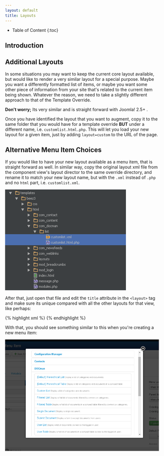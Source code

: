 ```yaml
---
layout: default
title: Layouts
---
```


* Table of Content
{:toc}

## Introduction

## Additional Layouts

In some situations you may want to keep the current core layout available, but would like to render a very similar layout
for a special purpose. Maybe you want a differently formatted list of items, or maybe you want some other piece of information
 from your site that's related to the current item being shown. Whatever the reason, we need to take a slightly different approach
 to that of the Template Override.

 **Don't worry;** Its very similar and is straight forward with Joomla! 2.5+ .

Once you have identified the layout that you want to augment, copy it to the same folder that you would have for a template
override **BUT** under a different name, i.e. `customlist.html.php`. This will let you load your new layout for a given item, just by adding
`layout=custom` to the URL of the page.

## Alternative Menu Item Choices

If you would like to have your new layout available as a menu item, that is straight forward as well. In similar way, copy the original
layout xml file from the component view's layout director to the same override directory, and rename it to match your new layout name,
but with the `.xml` instead of `.php` and no `html` part, i.e. `customlist.xml`.

![Custom Alternative Layout in Joomla](/resources/images/alternative-menu-item-layout-xml.png "Alternative List Menu Item")

After that, just open that file and edit the `title` attribute in the `<layout>` tag and make sure its unique compared with all the other layouts for
that view, like perhaps:

{% highlight xml %}
 <layout title="Custom List">
 		<message>
 			<![CDATA[COM_DOCMAN_VIEW_LIST_DESCRIPTION]]>
 		</message>
 	</layout>
{% endhighlight %}

With that, you should see something similar to this when you're creating a new menu item:

![Custom Alternative Layout Select in Joomla](/resources/images/joomla-alternative-menu-item-layout-select.png "Alternative List Menu Item Select")
